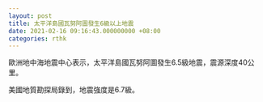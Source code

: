 ```yaml
---
layout: post
title: 太平洋島國瓦努阿圖發生6級以上地震
date: 2021-02-16 09:16:43.000000000 +08:00
categories: rthk
---
```


歐洲地中海地震中心表示，太平洋島國瓦努阿圖發生6.5級地震，震源深度40公里。

美國地質勘探局錄到，地震強度是6.7級。
